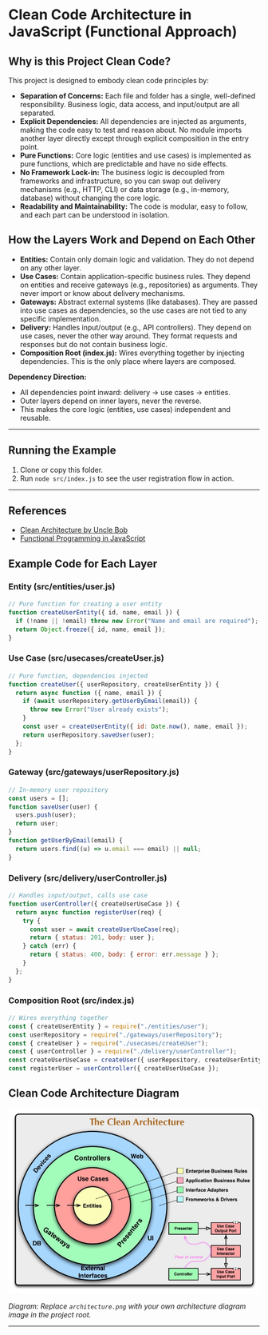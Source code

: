 # Clean Code Architecture in JavaScript (Functional Approach)

## Why is this Project Clean Code?

This project is designed to embody clean code principles by:

- **Separation of Concerns:** Each file and folder has a single, well-defined responsibility. Business logic, data access, and input/output are all separated.
- **Explicit Dependencies:** All dependencies are injected as arguments, making the code easy to test and reason about. No module imports another layer directly except through explicit composition in the entry point.
- **Pure Functions:** Core logic (entities and use cases) is implemented as pure functions, which are predictable and have no side effects.
- **No Framework Lock-in:** The business logic is decoupled from frameworks and infrastructure, so you can swap out delivery mechanisms (e.g., HTTP, CLI) or data storage (e.g., in-memory, database) without changing the core logic.
- **Readability and Maintainability:** The code is modular, easy to follow, and each part can be understood in isolation.

## How the Layers Work and Depend on Each Other

- **Entities:** Contain only domain logic and validation. They do not depend on any other layer.
- **Use Cases:** Contain application-specific business rules. They depend on entities and receive gateways (e.g., repositories) as arguments. They never import or know about delivery mechanisms.
- **Gateways:** Abstract external systems (like databases). They are passed into use cases as dependencies, so the use cases are not tied to any specific implementation.
- **Delivery:** Handles input/output (e.g., API controllers). They depend on use cases, never the other way around. They format requests and responses but do not contain business logic.
- **Composition Root (index.js):** Wires everything together by injecting dependencies. This is the only place where layers are composed.

**Dependency Direction:**

- All dependencies point inward: delivery → use cases → entities.
- Outer layers depend on inner layers, never the reverse.
- This makes the core logic (entities, use cases) independent and reusable.

---

## Running the Example

1. Clone or copy this folder.
2. Run `node src/index.js` to see the user registration flow in action.

---

## References

- [Clean Architecture by Uncle Bob](https://8thlight.com/blog/uncle-bob/2012/08/13/the-clean-architecture.html)
- [Functional Programming in JavaScript](https://eloquentjavascript.net/)

## Example Code for Each Layer

### Entity (src/entities/user.js)

```js
// Pure function for creating a user entity
function createUserEntity({ id, name, email }) {
  if (!name || !email) throw new Error("Name and email are required");
  return Object.freeze({ id, name, email });
}
```

### Use Case (src/usecases/createUser.js)

```js
// Pure function, dependencies injected
function createUser({ userRepository, createUserEntity }) {
  return async function ({ name, email }) {
    if (await userRepository.getUserByEmail(email)) {
      throw new Error("User already exists");
    }
    const user = createUserEntity({ id: Date.now(), name, email });
    return userRepository.saveUser(user);
  };
}
```

### Gateway (src/gateways/userRepository.js)

```js
// In-memory user repository
const users = [];
function saveUser(user) {
  users.push(user);
  return user;
}
function getUserByEmail(email) {
  return users.find((u) => u.email === email) || null;
}
```

### Delivery (src/delivery/userController.js)

```js
// Handles input/output, calls use case
function userController({ createUserUseCase }) {
  return async function registerUser(req) {
    try {
      const user = await createUserUseCase(req);
      return { status: 201, body: user };
    } catch (err) {
      return { status: 400, body: { error: err.message } };
    }
  };
}
```

### Composition Root (src/index.js)

```js
// Wires everything together
const { createUserEntity } = require("./entities/user");
const userRepository = require("./gateways/userRepository");
const { createUser } = require("./usecases/createUser");
const { userController } = require("./delivery/userController");
const createUserUseCase = createUser({ userRepository, createUserEntity });
const registerUser = userController({ createUserUseCase });
```

## Clean Code Architecture Diagram

![Clean Code Architecture Diagram](./architecture.png)

_Diagram: Replace `architecture.png` with your own architecture diagram image in the project root._

---
